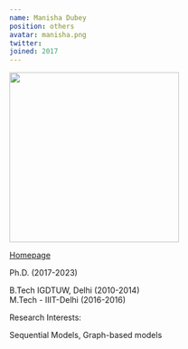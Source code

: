 ```yaml
---
name: Manisha Dubey
position: others
avatar: manisha.png
twitter: 
joined: 2017
---
```


<img width="300" src="{{site.baseurl}}/images/people/{{page.avatar}}" data-action="zoom">



<a href="https://sites.google.com/view/manisha-dubey">Homepage</a> 

Ph.D. (2017-2023)<br>

B.Tech IGDTUW, Delhi (2010-2014)<br>
M.Tech - IIIT-Delhi (2016-2016)<br>
<p>

Research Interests:

Sequential Models, Graph-based models</p>
<!-- I'm working on a variety of topics, loosely collected under the heading of **finding or creating useful structure in neural representations**
- how can we better understand the layer-wise steps that neural networks take transforming inputs to ouputs?
- what are the advantages of a "modular" neural network, and how do we build them?
- how does the brain learn and model causal relationships?
And growing out of my earlier work on Bayesian inference in the brain, a separate line of my recent work asks
- what sort of approximate inference algorithms exist "between" MCMC and variational inference?
- (how) does the brain represent probability?
### Bio
My undergrad was at Dartmouth College, where I mostly did Computer Science and Engineering, but sparked an interest in the connection between AI and neuroscience. This led me in 2014 to a PhD program in Computer Science at the University of Rochester, where I quickly discovered that making "brain inspired AI" means first understanding "brains." I transferred to the Brain and Cognitive Science department in 2015, where I did my main PhD work on Bayesian Inference in low-level visual perception, graduating in fall 2020.
By the end of my PhD, I saw some serious flaws in the Bayesian framework as a tool for understanding (and building) neural computation. This has led down three paths in my postdoc work:
- expanding what is meant by "Bayesian inference" by developing new algorithms
- diving into the philosophy of what "neural computation" is in the first place
- turning my attention to deep learning and asking what kind of useful structure is there, or could be built in
### Links
<i class="fa fa-bar-chart-o" /> [Google Scholar](https://scholar.google.com/citations?user=xc-Z4CoAAAAJ) <br />
<i class="fa fa-wordpress" /> [Blog](https://boxandarrowbrain.com) <br />
<i class="fa fa-newspaper-o" /> [CV (pdf)](/documents/RDL_CV_20F.pdf) <br />
<i class="fa fa-envelope-o" /> `[lastname].[firstname].d@gmail.com` <br /> -->